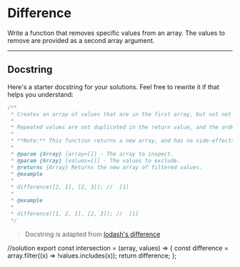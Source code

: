 # Difference

Write a function that removes specific values from an array. The values to remove are provided as a second array argument.

---

## Docstring

Here's a starter docstring for your solutions. Feel free to rewrite it if that helps you understand:

```js
/**
 * Creates an array of values that are in the first array, but not not in the second array.
 *
 * Repeated values are not duplicated in the return value, and the order of result values are determined by the first array.
 *
 * **Note:** This function returns a new array, and has no side-effects.
 *
 * @param {Array} [array=[]] - The array to inspect.
 * @param {Array} [values=[]] - The values to exclude.
 * @returns {Array} Returns the new array of filtered values.
 * @example
 *
 * difference([2, 1], [2, 3]); //  [1]
 *
 * @example
 *
 * difference([1, 2, 1], [2, 3]); //  [1]
 */
```

> Docstring is adapted from [lodash's difference](https://github.com/lodash/lodash/blob/4.17.15/lodash.js#L6947)

//solution
export const intersection = (array, values) => {
  const difference = array.filter((x) => !values.includes(x));
  return difference;
};
